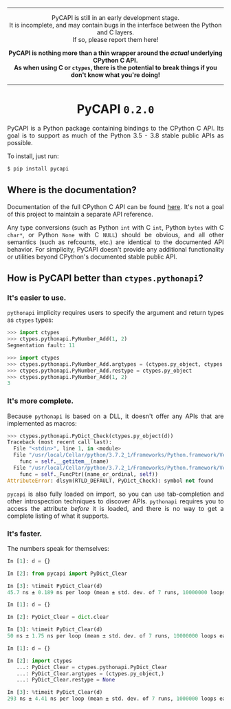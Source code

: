 <div align=justify>

<div align=center>

- - -

PyCAPI is still in an early development stage.<br>It is incomplete, and may contain bugs in the interface between the Python and C layers.<br>If so, please report them here!

**PyCAPI is nothing more than a thin wrapper around the _actual_ underlying CPython C API.<br>As when using C or `ctypes`, there is the potential to break things if you don't know what you're doing!**

- - -

PyCAPI `0.2.0`
==============

</div>

PyCAPI is a Python package containing bindings to the CPython C API. Its goal is to support as much of the Python 3.5 - 3.8 stable public APIs as possible.

To install, just run:
```sh
$ pip install pycapi
```

Where is the documentation?
---------------------------

Documentation of the full CPython C API can be found [here](https://docs.python.org/3/c-api/index.html). It's not a goal of this project to maintain a separate API reference.

Any type conversions (such as Python `int` with C `int`, Python `bytes` with C `char*`, or Python `None` with C `NULL`) should be obvious, and all other semantics (such as refcounts, etc.) are identical to the documented API behavior. For simplicity, PyCAPI doesn't provide any additional functionality or utilities beyond CPython's documented stable public API.

How is PyCAPI better than `ctypes.pythonapi`?
---------------------------------------------

### It's easier to use.

`pythonapi` implicity requires users to specify the argument and return types as `ctypes` types:

```py
>>> import ctypes
>>> ctypes.pythonapi.PyNumber_Add(1, 2)
Segmentation fault: 11
```

```py
>>> import ctypes
>>> ctypes.pythonapi.PyNumber_Add.argtypes = (ctypes.py_object, ctypes.py_object)
>>> ctypes.pythonapi.PyNumber_Add.restype = ctypes.py_object
>>> ctypes.pythonapi.PyNumber_Add(1, 2)
3
```

### It's more complete.

Because `pythonapi` is based on a DLL, it doesn't offer any APIs that are implemented as macros:

```py
>>> ctypes.pythonapi.PyDict_Check(ctypes.py_object(d))
Traceback (most recent call last):
  File "<stdin>", line 1, in <module>
  File "/usr/local/Cellar/python/3.7.2_1/Frameworks/Python.framework/Versions/3.7/lib/python3.7/ctypes/__init__.py", line 369, in __getattr__
    func = self.__getitem__(name)
  File "/usr/local/Cellar/python/3.7.2_1/Frameworks/Python.framework/Versions/3.7/lib/python3.7/ctypes/__init__.py", line 374, in __getitem__
    func = self._FuncPtr((name_or_ordinal, self))
AttributeError: dlsym(RTLD_DEFAULT, PyDict_Check): symbol not found
```

`pycapi` is also fully loaded on import, so you can use tab-completion and other introspection techniques to discover APIs. `pythonapi` requires you to access the attribute _before_ it is loaded, and there is no way to get a complete listing of what it supports.

### It's faster.

The numbers speak for themselves:

```py
In [1]: d = {}

In [2]: from pycapi import PyDict_Clear

In [3]: %timeit PyDict_Clear(d)
45.7 ns ± 0.189 ns per loop (mean ± std. dev. of 7 runs, 10000000 loops each)
```

```py
In [1]: d = {}

In [2]: PyDict_Clear = dict.clear

In [3]: %timeit PyDict_Clear(d)
50 ns ± 1.75 ns per loop (mean ± std. dev. of 7 runs, 10000000 loops each)
```

```py
In [1]: d = {}

In [2]: import ctypes
   ...: PyDict_Clear = ctypes.pythonapi.PyDict_Clear
   ...: PyDict_Clear.argtypes = (ctypes.py_object,)
   ...: PyDict_Clear.restype = None

In [3]: %timeit PyDict_Clear(d)
293 ns ± 4.41 ns per loop (mean ± std. dev. of 7 runs, 1000000 loops each)
```

</div>
